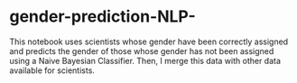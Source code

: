 # gender-prediction-NLP-
This notebook uses scientists whose gender have been correctly assigned and predicts the gender of those whose gender has not been assigned using a Naive Bayesian Classifier. Then, I merge this data with other data available for scientists.

